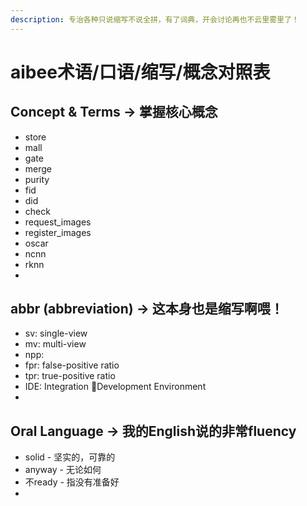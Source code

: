```yaml
---
description: 专治各种只说缩写不说全拼，有了词典，开会讨论再也不云里雾里了！
---
```


# aibee术语/口语/缩写/概念对照表

## Concept & Terms -&gt; 掌握核心概念

* store
* mall
* gate
* merge
* purity
* fid
* did
* check
* request\_images
* register\_images
* oscar
* ncnn
* rknn
* 
## abbr \(abbreviation\) -&gt; 这本身也是缩写啊喂！

* sv: single-view
* mv: multi-view
* npp: 
* fpr: false-positive ratio
* tpr: true-positive ratio
* IDE: Integration Development Environment
* 
## Oral Language -&gt; 我的English说的非常fluency

* solid - 坚实的，可靠的
* anyway - 无论如何
* 不ready - 指没有准备好
* 



